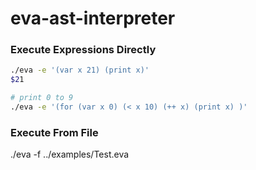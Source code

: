 # eva-ast-interpreter

### Execute Expressions Directly

```sh
./eva -e '(var x 21) (print x)'
$21
```

```sh
# print 0 to 9
./eva -e '(for (var x 0) (< x 10) (++ x) (print x) )'
```

### Execute From File
./eva -f ../examples/Test.eva
